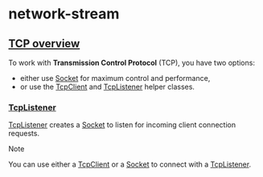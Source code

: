 # network-stream

## [TCP overview](https://learn.microsoft.com/en-us/dotnet/fundamentals/networking/sockets/tcp-classes)

To work with **Transmission Control Protocol** (TCP), you have two options: 

*   either use [Socket](https://learn.microsoft.com/en-us/dotnet/api/system.net.sockets.socket) for maximum control and performance,
*   or use the [TcpClient](https://learn.microsoft.com/en-us/dotnet/api/system.net.sockets.tcpclient) and [TcpListener](https://learn.microsoft.com/en-us/dotnet/api/system.net.sockets.tcplistener) helper classes.

### [TcpListener](https://learn.microsoft.com/en-us/dotnet/api/system.net.sockets.tcplistener?view=net-9.0)

[TcpListener](https://learn.microsoft.com/en-us/dotnet/api/system.net.sockets.tcplistener?view=net-9.0) creates a [Socket](https://learn.microsoft.com/en-us/dotnet/api/system.net.sockets.socket?view=net-9.0) to listen for incoming client connection requests. 

> [!NOTE]
> You can use either a [TcpClient](https://learn.microsoft.com/en-us/dotnet/api/system.net.sockets.tcpclient?view=net-9.0) or a [Socket](https://learn.microsoft.com/en-us/dotnet/api/system.net.sockets.socket?view=net-9.0) to connect with a [TcpListener](https://learn.microsoft.com/en-us/dotnet/api/system.net.sockets.tcplistener?view=net-9.0). 
